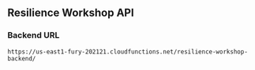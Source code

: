 ## Resilience Workshop API

### Backend URL
```
https://us-east1-fury-202121.cloudfunctions.net/resilience-workshop-backend/
```
